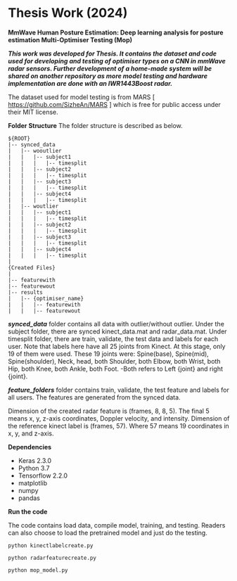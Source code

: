 # Thesis Work (2024)
**MmWave Human Posture Estimation: Deep learning analysis for posture estimation Multi-Optimiser Testing (Mop)**

_**This work was developed for Thesis. It contains the dataset and code used for developing and testing of optimiser types on a CNN in mmWave radar sensors. Further development of a home-made system will be shared on another repository as more model testing and hardware implementation are done with an IWR1443Boost radar.**_

The dataset used for model testing is from MARS [ https://github.com/SizheAn/MARS ] which is free for public access under their MIT license.

**Folder Structure**
The folder structure is described as below.
```
${ROOT}
|-- synced_data
|   |-- wooutlier
|   |   |-- subject1
|   |   |   |-- timesplit
|   |   |-- subject2
|   |   |   |-- timesplit
|   |   |-- subject3
|   |   |   |-- timesplit
|   |   |-- subject4
|   |   |   |-- timesplit
|   |-- woutlier
|   |   |-- subject1
|   |   |   |-- timesplit
|   |   |-- subject2
|   |   |   |-- timesplit
|   |   |-- subject3
|   |   |   |-- timesplit
|   |   |-- subject4
|   |   |   |-- timesplit
|
{Created Files}
|
|-- featurewith
|-- featurewout
|-- results
|   |-- {optimiser_name}
|   |   |-- featurewith
|   |   |-- featurewout
```

**_synced_data_** folder contains all data with outlier/without outlier. Under the subject folder, there are synced kinect_data.mat and radar_data.mat. Under timesplit folder, there are train, validate, the test data and labels for each user. Note that labels here have all 25 joints from Kinect. At this stage, only 19 of them were used. These 19 joints were: Spine(base), Spine(mid), Spine(shoulder), Neck, head, both Shoulder, both Elbow, both Wrist, both Hip, both Knee, both Ankle, both Foot. 
-Both refers to Left {joint} and right {joint}.

**_feature_folders_** folder contains train, validate, the test feature and labels for all users. The features are generated from the synced data.

Dimension of the created radar feature is (frames, 8, 8, 5). The final 5 means x, y, z-axis coordinates, Doppler velocity, and intensity.
Dimension of the reference kinect label is (frames, 57). Where 57 means 19 coordinates in x, y, and z-axis.


**Dependencies**

- Keras 2.3.0
- Python 3.7
- Tensorflow 2.2.0
- matplotlib
- numpy
- pandas

**Run the code**

The code contains load data, compile model, training, and testing. Readers can also choose to load the pretrained model and just do the testing.
```
python kinectlabelcreate.py

python radarfeaturecreate.py

python mop_model.py
```

